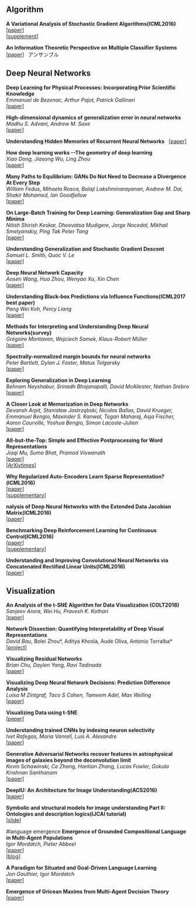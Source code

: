 ## Algorithm  
**A Variational Analysis of Stochastic Gradient Algorithms(ICML2016)**  
[[paper](http://jmlr.org/proceedings/papers/v48/mandt16.pdf)]  
[[supplement](http://jmlr.org/proceedings/papers/v48/mandt16-supp.pdf)]  

**An Information Theoretic Perspective on Multiple Classifier Systems**
[[paper](https://pdfs.semanticscholar.org/1ff2/239cdebdf97ccfac2d2759355ed9c6f52888.pdf)]  
アンサンブル  

## Deep Neural Networks  
**Deep Learning for Physical Processes: Incorporating Prior Scientific Knowledge**  
*Emmanuel de Bezenac, Arthur Pajot, Patrick Gallinari*  
[[paper](https://arxiv.org/abs/1711.07970)]  

**High-dimensional dynamics of generalization error in neural networks**  
*Madhu S. Advani, Andrew M. Saxe*  
[[paper](https://arxiv.org/abs/1710.03667)]  

**Understanding Hidden Memories of Recurrent Neural Networks**  
[[paper](http://www.myaooo.com/wp-content/uploads/2017/08/understanding-hidden-memories-camera.pdf)]  

**How deep learning works --The geometry of deep learning**  
*Xiao Dong, Jiasong Wu, Ling Zhou*  
[[paper](https://arxiv.org/abs/1710.10784)]  

**Many Paths to Equilibrium: GANs Do Not Need to Decrease a Divergence At Every Step**  
*William Fedus, Mihaela Rosca, Balaji Lakshminarayanan, Andrew M. Dai, Shakir Mohamed, Ian Goodfellow*  
[[paper](https://arxiv.org/abs/1710.08446)]  

**On Large-Batch Training for Deep Learning: Generalization Gap and Sharp Minima**  
*Nitish Shirish Keskar, Dheevatsa Mudigere, Jorge Nocedal, Mikhail Smelyanskiy, Ping Tak Peter Tang*  
[[paper](https://arxiv.org/abs/1609.04836)]  

**Understanding Generalization and Stochastic Gradient Descent**  
*Samuel L. Smith, Quoc V. Le*  
[[paper](https://arxiv.org/abs/1710.06451)]  

**Deep Neural Network Capacity**  
*Aosen Wang, Hua Zhou, Wenyao Xu, Xin Chen*  
[[paper](https://arxiv.org/abs/1708.05029v1)]  

**Understanding Black-box Predictions via Influence Functions(ICML2017 best paper)**  
*Pang Wei Koh, Percy Liang*  
[[paper](https://arxiv.org/abs/1703.04730)]  

**Methods for Interpreting and Understanding Deep Neural Networks(survey)**  
*Grégoire Montavon, Wojciech Samek, Klaus-Robert Müller*  
[[paper](https://arxiv.org/abs/1706.07979)]  

**Spectrally-normalized margin bounds for neural networks**  
*Peter Bartlett, Dylan J. Foster, Matus Telgarsky*  
[[paper](https://arxiv.org/abs/1706.08498)]  

**Exploring Generalization in Deep Learning**  
*Behnam Neyshabur, Srinadh Bhojanapalli, David McAllester, Nathan Srebro*  
[[paper](https://arxiv.org/abs/1706.08947)]  

**A Closer Look at Memorization in Deep Networks**  
*Devansh Arpit, Stanisław Jastrzębski, Nicolas Ballas, David Krueger, Emmanuel Bengio, Maxinder S. Kanwal, Tegan Maharaj, Asja Fischer, Aaron Courville, Yoshua Bengio, Simon Lacoste-Julien*  
[[paper](https://arxiv.org/abs/1706.05394)]  

**All-but-the-Top: Simple and Effective Postprocessing for Word Representations**  
*Jiaqi Mu, Suma Bhat, Pramod Viswanath*  
[[paper](https://arxiv.org/abs/1702.01417)]  
[[ArXivtimes](https://github.com/arXivTimes/arXivTimes/issues/203)]  

**Why Regularized Auto-Encoders Learn Sparse Representation?(ICML2016)**  
[[paper](http://jmlr.org/proceedings/papers/v48/arpita16.pdf)]  
[[supplementary](http://jmlr.org/proceedings/papers/v48/arpita16-supp.pdf)]  

**nalysis of Deep Neural Networks with the Extended Data Jacobian Matrix(ICML2016)**  
[[paper](http://jmlr.org/proceedings/papers/v48/wanga16.pdf)]  

**Benchmarking Deep Reinforcement Learning for Continuous Control(ICML2016)**  
[[paper](http://jmlr.org/proceedings/papers/v48/duan16.pdf)]  
[[supplementary](http://jmlr.org/proceedings/papers/v48/duan16-supp.pdf)]  

**Understanding and Improving Convolutional Neural Networks via Concatenated Rectified Linear Units(ICML2016)**  
[[paper](http://jmlr.org/proceedings/papers/v48/shang16.pdf)]  


## Visualization
**An Analysis of the t-SNE Algorithm for Data Visualization (COLT2018)**    
*Sanjeev Arora, Wei Hu, Pravesh K. Kothari*  
[[paper](https://arxiv.org/abs/1803.01768)]  

**Network Dissection: Quantifying Interpretability of Deep Visual Representations**  
*David Bau*, Bolei Zhou*, Aditya Khosla, Aude Oliva, Antonio Torralba*   
[[project](http://netdissect.csail.mit.edu/)]   

**Visualizing Residual Networks**  
*Brian Chu, Daylen Yang, Ravi Tadinada*  
[[paper](https://arxiv.org/abs/1701.02362v1)]  

**Visualizing Deep Neural Network Decisions: Prediction Difference Analysis**  
*Luisa M Zintgraf, Taco S Cohen, Tameem Adel, Max Welling*  
[[paper](https://arxiv.org/abs/1702.04595v1)]  

**Visualizing Data using t-SNE**  
[[peper](http://jmlr.org/papers/volume9/vandermaaten08a/vandermaaten08a.pdf)]  

**Understanding trained CNNs by indexing neuron selectivity**  
*Ivet Rafegas, Maria Vanrell, Luis A. Alexandre*  
[[paper](https://arxiv.org/abs/1702.00382v1)]  

**Generative Adversarial Networks recover features in astrophysical images of galaxies beyond the deconvolution limit**  
*Kevin Schawinski, Ce Zhang, Hantian Zhang, Lucas Fowler, Gokula Krishnan Santhanam*  
[[paper](https://arxiv.org/abs/1702.00403)]  

**DeepIU: An Architecture for Image Understanding(ACS2016)**  
[[paper](http://www.cogsys.org/papers/ACS2016/Papers/Aditya_et.al-ACS-2016.pdf)]  

**Symbolic and structural models for image understanding Part II: Ontologies and description logics(IJCAI tutorial)**  
[[slide](http://perso.telecom-paristech.fr/~bloch/IJCAI/slides_IJCAI_Tutorial_DL.pdf)]  

#language emergence
**Emergence of Grounded Compositional Language in Multi-Agent Populations**  
*Igor Mordatch, Pieter Abbeel*  
[[paper](https://arxiv.org/abs/1703.04908)]  
[[blog](https://blog.openai.com/learning-to-communicate/)]  

**A Paradigm for Situated and Goal-Driven Language Learning**  
*Jon Gauthier, Igor Mordatch*  
[[paper](https://arxiv.org/abs/1610.03585)]  

**Emergence of Gricean Maxims from Multi-Agent Decision Theory**  
[[paper](https://nlp.stanford.edu/pubs/cards-naacl2013.pdf)]  
